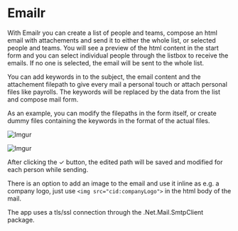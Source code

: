 # Emailr

With Emailr you can create a list of people and teams, compose an html email with attachements and send it to either the whole list, or selected people and teams.
You will see a preview of the html content in the start form and you can select individual people through the listbox to receive the emails.
If no one is selected, the email will be sent to the whole list.

You can add keywords in to the subject, the email content and the attachement filepath to give every mail a personal touch or attach personal files like payrolls.
The keywords will be replaced by the data from the list and compose mail form.

As an example, you can modify the filepaths in the form itself, or create dummy files containing the keywords in the format of the actual files.

![Imgur](https://i.imgur.com/vrAYlhc.png)

![Imgur](https://i.imgur.com/ie7xCdG.png)

After clicking the ✓ button, the edited path will be saved and modified for each person while sending.

There is an option to add an image to the email and use it inline as e.g. a company logo, just use `<img src="cid:companyLogo">` in the html body of the mail.

The app uses a tls/ssl connection through the .Net.Mail.SmtpClient package.
